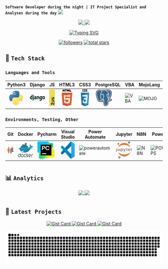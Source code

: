 **`Software Developer during the night | IT Project Specialist and Analyses during the day`** ![](https://komarev.com/ghpvc/?username=TsvetanG2&color=blueviolet)

 <p align="center">
    <a href="https://github.com/TsvetanG2">
      <img height="20" src="https://img.shields.io/github/followers/TsvetanG2?label=follow&color=purple&logo=github&style=flat" />
    </a>
    <a href="https://www.linkedin.com/in/tsvetan-gerginov212/">
      <img height="20" src="https://img.shields.io/twitter/follow/TsvetanG2?label=LinkedIn&color=purple&style=flat" />
    </a>
  </p>

<p align="center">
  <a href="https://git.io/typing-svg"><img src="https://readme-typing-svg.herokuapp.com?font=Fira+Code&pause=1000&color=D371EF&random=true&width=300&lines=A+Python+Developer;A+Django+Developer;An+Enthusiast&center=true&width=400&height=50"" alt="Typing SVG" /></a>
</p>


<p align="center">
  <a href="https://github.com/TsvetanG2">
    <img alt="followers" title="Follow me on Github" src="https://custom-icon-badges.demolab.com/github/followers/TsvetanG2?color=8B0000&labelColor=000000&style=for-the-badge&logo=person-add&label=Followers&logoColor=white"/></a>
  <a href="https://github.com/TsvetanG2?tab=repositories&sort=stargazers">
    <img alt="total stars" title="Total stars on GitHub" src="https://custom-icon-badges.demolab.com/github/stars/TsvetanG2?color=800080&style=for-the-badge&labelColor=000000&logo=star"/></a>
</p>

## 🧰&nbsp;**`Tech Stack`**
### **`Languages and Tools`**
| Python3 | Django | JS | HTML3 | CSS3 | PostgreSQL | VBA | MojoLang | React | Flask | C# |
|----------|----------|----------|-----|----------|----------|----------|----------|----------|----------|----------|
|  <img src="https://github.com/devicons/devicon/blob/master/icons/python/python-original.svg" title="Python"  alt="Python" width="55" height="55"/> |  <img src="https://github.com/devicons/devicon/blob/master/icons/django/django-plain-wordmark.svg" title="Django"  alt="Django" width="55" height="55"/> |  <img src="https://github.com/devicons/devicon/blob/master/icons/javascript/javascript-original.svg" title="JavaScript" alt="JavaScript" width="55" height="55"/> |  <img src="https://github.com/devicons/devicon/blob/master/icons/html5/html5-original-wordmark.svg" title="HTML5" alt="HTML5" width="55" height="55"/>|  <img src="https://github.com/devicons/devicon/blob/master/icons/css3/css3-original-wordmark.svg" title="CSS3" alt="CSS3" width="55" height="55"/>|<img src="https://github.com/devicons/devicon/blob/master/icons/postgresql/postgresql-original.svg" title="pg" alt="pg" width="55" height="55"/>|<img src="https://github.com/user-attachments/assets/34cfd6b3-c14b-49ed-bee0-8f6ce0cda9b7" title="vba" alt="VBA" width="55" height="55"/>|<img src="https://github.com/user-attachments/assets/a3d42b7b-114e-49a1-a2d0-fdb10e466e08" title="Mojo" alt="MOJO" width="80" height="55"/>|<img src="https://github.com/user-attachments/assets/09d276e4-8668-40ca-918a-408977299cd7" title="React" alt="REACT" width="55" height="55"/>|<img src="https://github.com/user-attachments/assets/070874a2-2faa-4837-9478-05169e3b0023" title="flask" alt="FLASK" width="80" height="55"/>|<img src="https://github.com/user-attachments/assets/b5d1600a-ff34-4073-a012-c49047d7ee33" title="csharp" alt="C#" width="55" height="55"/>





### **`Environments, Testing, Other`**

| Git | Docker | Pycharm | Visual Studio | Power Automate | Jupyter | N8N | PowerApps |
|----------|----------|----------|----------|--------|-----|----------|----------|
|  <img src="https://github.com/devicons/devicon/blob/master/icons/git/git-original-wordmark.svg" title="Git" alt="Git" width="55" height="55"/>|<img src="https://github.com/devicons/devicon/blob/master/icons/docker/docker-original-wordmark.svg" title="Docker" alt="Docker" width="55" height="55"/>|<img src="https://github.com/devicons/devicon/blob/master/icons/pycharm/pycharm-original.svg" title="pycharm" alt="pycharm" width="55" height="55"/>|<img src="https://github.com/devicons/devicon/blob/master/icons/vscode/vscode-original.svg" title="vscode" alt="vscode" width="55" height="55"/>|<img src="https://github.com/user-attachments/assets/7cdad967-9f4b-4d75-a52e-b56f06455b26" title="powerautomate" alt="powerautomate" width="100" height="55"/>|<img src="https://github.com/devicons/devicon/blob/master/icons/jupyter/jupyter-original-wordmark.svg" title="Jupiter" alt="Jupiter" width="55" height="55"/>|<img src="https://github.com/user-attachments/assets/f283a993-306d-4400-8a30-258f77170887" title="n8n" alt="N8N" width="55" height="55"/>|<img src="https://github.com/user-attachments/assets/60ea6be3-090f-4920-a247-820565730603" title="PowerApps" alt="POWERAPPS" width="55" height="55"/>

#
                                       
## 📊&nbsp;**`Analytics`**
<p align="center">
  <a href="https://github.com/TsvetanG2">
    <img height=150 align="center" src="https://github-readme-stats.vercel.app/api?username=TsvetanG2&show_icons=true&locale=en&theme=dracula&rank_icon=github" />
  </a>
  <a href="https://github.com/TsvetanG2">
    <img height=150 align="center" src="https://github-readme-stats.vercel.app/api/top-langs/?username=TsvetanG2&layout=compact&show_icons=true&theme=dracula" />
</a>
</p>

#

## 👾&nbsp;**`Latest Projects`**
<p align="center">
  <a href="https://github.com/TsvetanG2/Multi-tenant-Custom-App">
    <img src="https://github-readme-stats.vercel.app/api/pin/?username=TsvetanG2&repo=Multi-tenant-Custom-Ap&theme=cobalt" alt="Gist Card">
  </a>
  <a href="https://github.com/TsvetanG2/PDF-To-Excel-Converter">
    <img src="https://github-readme-stats.vercel.app/api/pin/?username=TsvetanG2&repo=PDF-To-Excel-Converte&theme=cobalt" alt="Gist Card">
  </a>
  <a href="https://github.com/TsvetanG2/Advanced-Local-OCR">
    <img src="https://github-readme-stats.vercel.app/api/pin/?username=TsvetanG2&repo=Advanced-Local-OC&theme=cobalt" alt="Gist Card">
  </a>
</p>

![snake svg](https://github.com/TsvetanG2/TsvetanG2/blob/output/github-contribution-grid-snake-dark.svg)
